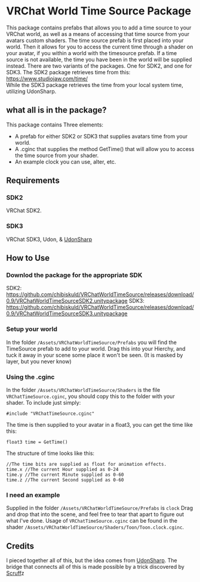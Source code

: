 # VRChat World Time Source Package
This package contains prefabs that allows you to add a time source to your VRChat world, as well as a means of accessing that time source from your avatars custom shaders. The time source prefab is first placed into your world. Then it allows for you to access the current time through a shader on your avatar, if you within a world with the timesource prefab. If a time source is not available, the time you have been in the world will be supplied instead. There are two variants of the packages. One for SDK2, and one for SDK3. The SDK2 package retrieves time from this:  
https://www.studiojaw.com/time/  
While the SDK3 package retrieves the time from your local system time, utilizing UdonSharp.

## what all is in the package?
This package contains Three elements:
  - A prefab for either SDK2 or SDK3 that supplies avatars time from your world.
  - A .cginc that supplies the method GetTime() that will allow you to access the time source from your shader.
  - An example clock you can use, alter, etc.

## Requirements
### SDK2
VRChat SDK2.  
### SDK3
VRChat SDK3, Udon, & [UdonSharp](https://github.com/Merlin-san/UdonSharp)

## How to Use
### Downlod the package for the appropriate SDK
SDK2:
https://github.com/chibiskuld/VRChatWorldTimeSource/releases/download/0.9/VRChatWorldTimeSourceSDK2.unitypackage
SDK3: 
https://github.com/chibiskuld/VRChatWorldTimeSource/releases/download/0.9/VRChatWorldTimeSourceSDK3.unitypackage

### Setup your world
In the folder `/Assets/VRChatWorldTimeSource/Prefabs` you will find the TimeSource prefab to add to your world. Drag this into your Hierchy, and tuck it away in your scene some place it won't be seen. (It is masked by layer, but you never know)

### Using the .cginc
In the folder `/Assets/VRChatWorldTimeSource/Shaders` is the file `VRChatTimeSource.cginc`, you should copy this to the folder with your shader. To include just simply:  
```
#include "VRChatTimeSource.cginc"
```  
The time is then supplied to your avatar in a float3, you can get the time like this:  
```
float3 time = GetTime()
```
The structure of time looks like this:  
```
//The time bits are supplied as float for animation effects.
time.x //The current Hour supplied as 0-24  
time.y //The current Minute supplied as 0-60  
time.z //The current Second supplied as 0-60
```

### I need an example
Supplied in the folder `/Assets/VRChatWorldTimeSource/Prefabs` is `clock` Drag and drop that into the scene, and feel free to tear that apart to figure out what I've done. Usage of `VRChatTimeSource.cginc` can be found in the shader `/Assets/VRChatWorldTimeSource/Shaders/Toon/Toon.clock.cginc`.

## Credits
I pieced together all of this, but the idea comes from [UdonSharp](https://github.com/Merlin-san). The bridge that connects all of this is made possible by a trick discovered by [Scruff](https://github.com/ScruffyRules/_VRChat_VideoPlayer)z
